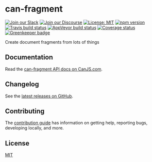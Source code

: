 # can-fragment

[![Join our Slack](https://img.shields.io/badge/slack-join%20chat-611f69.svg)](https://www.bitovi.com/community/slack?utm_source=badge&utm_medium=badge&utm_campaign=pr-badge&utm_content=badge)
[![Join our Discourse](https://img.shields.io/discourse/https/forums.bitovi.com/posts.svg)](https://forums.bitovi.com/?utm_source=badge&utm_medium=badge&utm_campaign=pr-badge&utm_content=badge)
[![License: MIT](https://img.shields.io/badge/license-MIT-blue.svg)](https://github.com/canjs/can-fragment/blob/master/LICENSE)
[![npm version](https://badge.fury.io/js/can-fragment.svg)](https://www.npmjs.com/package/can-fragment)
[![Travis build status](https://travis-ci.org/canjs/can-fragment.svg?branch=master)](https://travis-ci.org/canjs/can-fragment)
[![AppVeyor build status](https://ci.appveyor.com/api/projects/status/github/canjs/can-fragment?branch=master&svg=true)](https://ci.appveyor.com/project/matthewp/can-fragment)
[![Coverage status](https://coveralls.io/repos/github/canjs/can-fragment/badge.svg?branch=master)](https://coveralls.io/github/canjs/can-fragment?branch=master)
[![Greenkeeper badge](https://badges.greenkeeper.io/canjs/can-fragment.svg)](https://greenkeeper.io/)

Create document fragments from lots of things

## Documentation

Read the [can-fragment API docs on CanJS.com](https://canjs.com/doc/can-fragment.html).

## Changelog

See the [latest releases on GitHub](https://github.com/canjs/can-fragment/releases).

## Contributing

The [contribution guide](https://github.com/canjs/can-fragment/blob/master/CONTRIBUTING.md) has information on getting help, reporting bugs, developing locally, and more.

## License

[MIT](https://github.com/canjs/can-fragment/blob/master/LICENSE)
